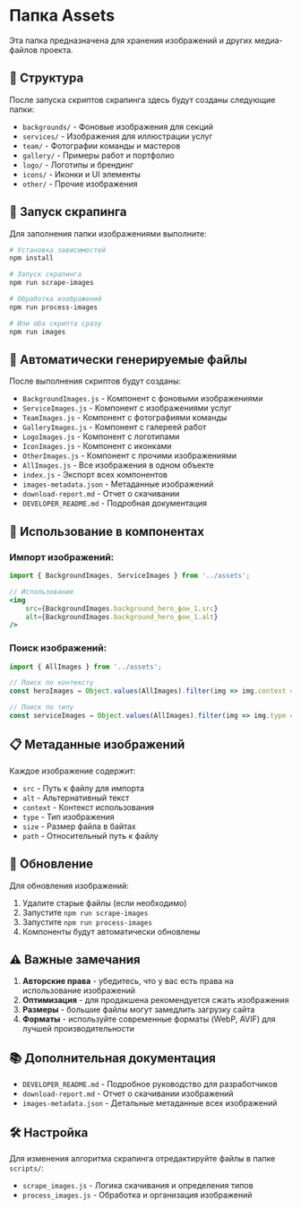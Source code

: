 # Папка Assets

Эта папка предназначена для хранения изображений и других медиа-файлов проекта.

## 📁 Структура

После запуска скриптов скрапинга здесь будут созданы следующие папки:

- `backgrounds/` - Фоновые изображения для секций
- `services/` - Изображения для иллюстрации услуг
- `team/` - Фотографии команды и мастеров
- `gallery/` - Примеры работ и портфолио
- `logo/` - Логотипы и брендинг
- `icons/` - Иконки и UI элементы
- `other/` - Прочие изображения

## 🚀 Запуск скрапинга

Для заполнения папки изображениями выполните:

```bash
# Установка зависимостей
npm install

# Запуск скрапинга
npm run scrape-images

# Обработка изображений
npm run process-images

# Или оба скрипта сразу
npm run images
```

## 📸 Автоматически генерируемые файлы

После выполнения скриптов будут созданы:

- `BackgroundImages.js` - Компонент с фоновыми изображениями
- `ServiceImages.js` - Компонент с изображениями услуг
- `TeamImages.js` - Компонент с фотографиями команды
- `GalleryImages.js` - Компонент с галереей работ
- `LogoImages.js` - Компонент с логотипами
- `IconImages.js` - Компонент с иконками
- `OtherImages.js` - Компонент с прочими изображениями
- `AllImages.js` - Все изображения в одном объекте
- `index.js` - Экспорт всех компонентов
- `images-metadata.json` - Метаданные изображений
- `download-report.md` - Отчет о скачивании
- `DEVELOPER_README.md` - Подробная документация

## 🎯 Использование в компонентах

### Импорт изображений:

```jsx
import { BackgroundImages, ServiceImages } from '../assets';

// Использование
<img 
    src={BackgroundImages.background_hero_фон_1.src} 
    alt={BackgroundImages.background_hero_фон_1.alt} 
/>
```

### Поиск изображений:

```jsx
import { AllImages } from '../assets';

// Поиск по контексту
const heroImages = Object.values(AllImages).filter(img => img.context === 'hero');

// Поиск по типу
const serviceImages = Object.values(AllImages).filter(img => img.type === 'service');
```

## 📋 Метаданные изображений

Каждое изображение содержит:

- `src` - Путь к файлу для импорта
- `alt` - Альтернативный текст
- `context` - Контекст использования
- `type` - Тип изображения
- `size` - Размер файла в байтах
- `path` - Относительный путь к файлу

## 🔄 Обновление

Для обновления изображений:

1. Удалите старые файлы (если необходимо)
2. Запустите `npm run scrape-images`
3. Запустите `npm run process-images`
4. Компоненты будут автоматически обновлены

## ⚠️ Важные замечания

1. **Авторские права** - убедитесь, что у вас есть права на использование изображений
2. **Оптимизация** - для продакшена рекомендуется сжать изображения
3. **Размеры** - большие файлы могут замедлить загрузку сайта
4. **Форматы** - используйте современные форматы (WebP, AVIF) для лучшей производительности

## 📚 Дополнительная документация

- `DEVELOPER_README.md` - Подробное руководство для разработчиков
- `download-report.md` - Отчет о скачивании изображений
- `images-metadata.json` - Детальные метаданные всех изображений

## 🛠️ Настройка

Для изменения алгоритма скрапинга отредактируйте файлы в папке `scripts/`:

- `scrape_images.js` - Логика скачивания и определения типов
- `process_images.js` - Обработка и организация изображений

